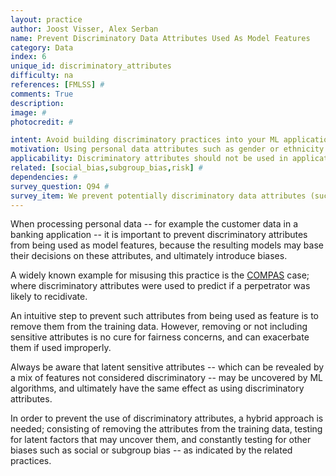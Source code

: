```yaml
---
layout: practice
author: Joost Visser, Alex Serban
name: Prevent Discriminatory Data Attributes Used As Model Features
category: Data
index: 6
unique_id: discriminatory_attributes
difficulty: na
references: [FMLSS] #
comments: True
description:
image: #
photocredit: #

intent: Avoid building discriminatory practices into your ML application. #
motivation: Using personal data attributes such as gender or ethnicity as features of ML algorithms introduces discriminatory bias, and ultimately lead to models with a negative impact on the society. #
applicability: Discriminatory attributes should not be used in applications with a direct or indirect impact on human lives, the society or the environment. #
related: [social_bias,subgroup_bias,risk] #
dependencies: #
survey_question: Q94 #
survey_item: We prevent potentially discriminatory data attributes (such as gender or ethnicity) from being used as model features.
---
```


When processing personal data -- for example the customer data in a banking application -- it is important to prevent discriminatory attributes from being used as model features, because the resulting models may base their decisions on these attributes, and ultimately introduce biases.

A widely known example for misusing this practice is the [COMPAS](https://www.propublica.org/article/machine-bias-risk-assessments-in-criminal-sentencing) case; where discriminatory attributes were used to predict if a perpetrator was likely to recidivate.

An intuitive step to prevent such attributes from being used as feature is to remove them from the training data.
However, removing or not including sensitive attributes is no cure for fairness concerns, and can exacerbate them if used improperly.

Always be aware that latent sensitive attributes -- which can be revealed by a mix of features not considered discriminatory -- may be uncovered by ML algorithms, and ultimately have the same effect as using discriminatory attributes.

In order to prevent the use of discriminatory attributes, a hybrid approach is needed; consisting of removing the attributes from the training data, testing for latent factors that may uncover them, and constantly testing for other biases such as social or subgroup bias -- as indicated by the related practices.


